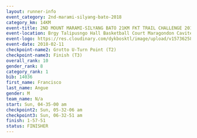 ```yaml
---
layout: runner-info 
event_category: 2nd-marami-silyang-bato-2018 
category_km: 14KM 
event-title: 2ND MOUNT MARAMI-SILYANG BATO 21KM FKT TRAIL CHALLENGE 2018 
event-location: Brgy Talipusngo Hall Basketball Court Maragondon Cavite Philippines 
event-logo: https://res.cloudinary.com/dykbosktl/image/upload/v1573625864/Logo/mt-marami-trail-run-2018-fb_kb1zwp.jpg 
event-date: 2018-02-11 
checkpoint-name2: Grotto U-Turn Point (T2) 
checkpoint-name3: Finish (T3) 
overall_rank: 10
gender_rank: 8
category_rank: 1
bib: 14036
first_name: Francisco
last_name: Angue
gender: M
team_name: N/a
start: Sun, 04-35-00 am
checkpoint2: Sun, 05-32-06 am
checkpoint3: Sun, 06-32-51 am
finish: 1-57-51
status: FINISHER
---
```

